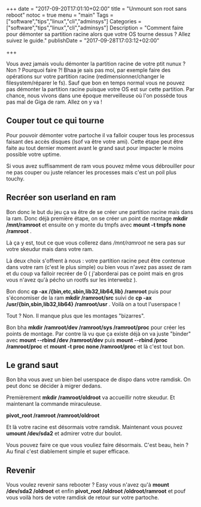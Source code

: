 +++
date = "2017-09-20T17:01:10+02:00"
title = "Unmount son root sans reboot"
notoc = true
menu = "main"
Tags = ["software","tips","linux","cli","adminsys"]
Categories = ["software","tips","linux","cli","adminsys"]
Description = "Comment faire pour démonter sa partition racine alors que votre OS tourne dessus ? Allez suivez le guide."
publishDate = "2017-09-28T17:03:12+02:00"

+++

Vous avez jamais voulu démonter la partition racine de votre ptit nunux ? Non ? Pourquoi faire ?! Bhaa je sais pas moi, par exemple faire des opérations sur votre partition racine (redimensionner/changer le filesystem/réparer le fs). Sauf que bon en temps normal vous ne pouvez pas démonter la partition racine puisque votre OS est sur cette partition. Par chance, nous vivons dans une époque merveilleuse où l'on possède tous pas mal de Giga de ram. Allez on y va !

## Couper tout ce qui tourne
Pour pouvoir démonter votre partoche il va falloir couper tous les processus faisant des accès disques (lsof va être votre ami). Cette étape peut être faite au tout dernier moment avant le grand saut pour impacter le moins possible votre uptime.

Si vous avez suffisamment de ram vous pouvez même vous débrouiller pour ne pas couper ou juste relancer les processes mais c'est un poil plus touchy.

## Recréer son userland en ram
Bon donc le but du jeu ça va être de se créer une partition racine mais dans la ram. Donc déjà première étape, on se créer un point de montage **mkdir /mnt/ramroot** et ensuite on y monte du tmpfs avec **mount -t tmpfs none /ramroot** .

Là ça y est, tout ce que vous collerez dans */mnt/ramroot* ne sera pas sur votre skeudur mais dans votre ram.

Là deux choix s'offrent à nous : votre partition racine peut être contenue dans votre ram (c'est le plus simple) ou bien vous n'avez pas assez de ram et du coup va falloir recréer de 0 ( j'aborderai pas ce point mais en gros vous n'avez qu'à pécho un rootfs sur les interwebz ).

Bon donc **cp -ax /{bin,etc,sbin,lib32,lib64,lib} /ramroot** puis pour s'économiser de la ram **mkdir /ramroot/src** suivi de **cp -ax /usr/{bin,sbin,lib32,lib64} /ramroot/usr** . Voilà on a tout l'userspace ! 

Tout ? Non. Il manque plus que les montages "bizarres".

Bon bha **mkdir /ramroot/dev /ramroot/sys /ramroot/proc** pour créer les points de montage. Par contre là vu que ça existe déjà on va juste "binder" avec **mount --rbind /dev /ramroot/dev** puis **mount --rbind /proc /ramroot/proc** et **mount -t proc none /ramroot/proc** et là c'est tout bon.

## Le grand saut
Bon bha vous avez un bien bel userspace de dispo dans votre ramdisk. On peut donc se décider à migrer dedans.

Premièrement **mkdir /ramroot/oldroot** va accueillir notre skeudur. Et maintenant la commande miraculeuse.

**pivot_root /ramroot /ramroot/oldroot**

Et là votre racine est désormais votre ramdisk. Maintenant vous pouvez **umount /dev/sda2** et admirer votre dur boulot.

Vous pouvez faire ce que vous vouliez faire désormais. C'est beau, hein ? Au final c'est diablement simple et super efficace.

## Revenir
Vous voulez revenir sans rebooter ? Easy vous n'avez qu'à **mount /dev/sda2 /oldroot** et enfin **pivot_root /oldroot /oldroot/ramroot** et pouf vous voilà hors de votre ramdisk de retour sur votre partoche.
